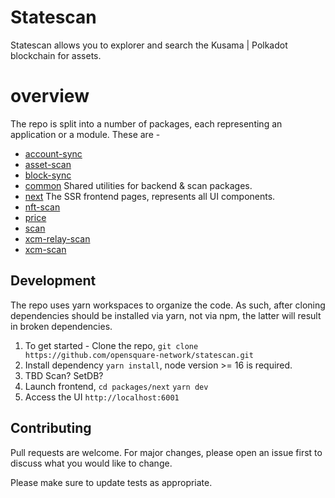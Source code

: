 # Statescan
Statescan allows you to explorer and search the Kusama | Polkadot blockchain for assets.


# overview
The repo is split into a number of packages, each representing an application or a module. These are -
- [account-sync](/tree/master/packages/account-sync)
- [asset-scan](/tree/master/packages/asset-scan)
- [block-sync](/tree/master/packages/block-sync)
- [common](/tree/master/packages/common) Shared utilities for backend & scan packages.
- [next](/tree/master/packages/next) The SSR frontend pages, represents all UI components.
- [nft-scan](/tree/master/packages/nft-scan)
- [price](/tree/master/packages/price)
- [scan](/tree/master/packages/scan)
- [xcm-relay-scan](/tree/master/packages/xcm-relay-scan)
- [xcm-scan](/tree/master/packages/xcm-scan)

## Development
The repo uses yarn workspaces to organize the code. As such, after cloning dependencies should be installed via yarn, not via npm, the latter will result in broken dependencies.

1. To get started -
Clone the repo, `git clone https://github.com/opensquare-network/statescan.git`
2. Install dependency `yarn install`, node version >= 16 is required.
3. TBD Scan? SetDB? 
3. Launch frontend, `cd packages/next` `yarn dev`
4. Access the UI `http://localhost:6001`


## Contributing
Pull requests are welcome. For major changes, please open an issue first to discuss what you would like to change.

Please make sure to update tests as appropriate.
